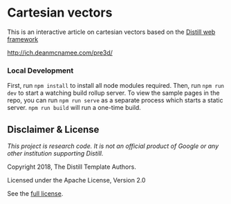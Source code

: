 # Cartesian vectors

This is an interactive article on cartesian vectors based on the [Distill web framework](https://github.com/distillpub/template)

http://ich.deanmcnamee.com/pre3d/


### Local Development

First, run `npm install` to install all node modules required. Then, run `npm run dev` to start a watching build rollup server. To view the sample pages in the repo, you can run `npm run serve` as a separate process which starts a static server. `npm run build` will run a one-time build.


## Disclaimer & License

_This project is research code. It is not an official product of Google or any other institution supporting Distill._

Copyright 2018, The Distill Template Authors.

Licensed under the Apache License, Version 2.0

See the [full license](LICENSE).
